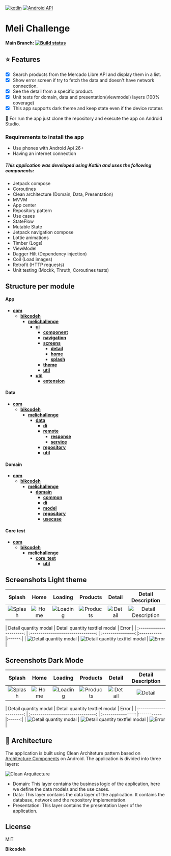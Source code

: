 [![kotlin](https://img.shields.io/github/languages/top/bikcodeh/ToDoApp.svg?style=for-the-badge&color=blueviolet)](https://kotlinlang.org/) [![Android API](https://img.shields.io/badge/api-26%2B-brightgreen.svg?style=for-the-badge)](https://android-arsenal.com/api?level=26)
# Meli Challenge 
#### Main Branch: [![Build status](https://build.appcenter.ms/v0.1/apps/544ffef5-a298-4f4a-8c94-9e41c3f845d0/branches/main/badge)](https://appcenter.ms)

## :star: Features

- [x] Search products from the Mercado Libre API and display them in a list.
- [x] Show error screen if try to fetch the data and doesn't have network connection.
- [x] See the detail from a specific product.
- [x] Unit tests for domain, data and presentation(viewmodel) layers (100% coverage)
- [x] This app supports dark theme and keep state even if the device rotates

:runner: For run the app just clone the repository and execute the app on Android Studio.

### Requirements to install the app
- Use phones with Android Api 26+
- Having an internet connection

##### This application was developed using Kotlin and uses the following components:
- Jetpack compose
- Coroutines
- Clean architecture (Domain, Data, Presentation)
- MVVM
- App center
- Repository pattern
- Use cases
- StateFlow
- Mutable State
- Jetpack navigation compose
- Lottie animations
- Timber (Logs)
- ViewModel
- Dagger Hilt (Dependency injection)
- Coil (Load images)
- Retrofit (HTTP requests)
- Unit testing (Mockk, Thruth, Coroutines tests)

## Structure per module
#### App
- [**com**](com)
    - [**bikcodeh**](com/bikcodeh)
        - [**melichallenge**](com/bikcodeh/melichallenge)
            - [**ui**](com/bikcodeh/melichallenge/ui)
                - [**component**](com/bikcodeh/melichallenge/ui/component)
                - [**navigation**](com/bikcodeh/melichallenge/ui/navigation)
                - [**screens**](com/bikcodeh/melichallenge/ui/screens)
                    - [**detail**](com/bikcodeh/melichallenge/ui/screens/detail)
                    - [**home**](com/bikcodeh/melichallenge/ui/screens/home)
                    - [**splash**](com/bikcodeh/melichallenge/ui/screens/splash)
                - [**theme**](com/bikcodeh/melichallenge/ui/theme)
                - [**util**](com/bikcodeh/melichallenge/ui/util)
            - [**util**](com/bikcodeh/melichallenge/util)
                - [**extension**](com/bikcodeh/melichallenge/util/extension)

#### Data
- [**com**](com)
    - [**bikcodeh**](com/bikcodeh)
        - [**melichallenge**](com/bikcodeh/melichallenge)
            - [**data**](com/bikcodeh/melichallenge/data)
                - [**di**](com/bikcodeh/melichallenge/data/di)
                - [**remote**](com/bikcodeh/melichallenge/data/remote)
                    - [**response**](com/bikcodeh/melichallenge/data/remote/response)
                    - [**service**](com/bikcodeh/melichallenge/data/remote/service)
                - [**repository**](com/bikcodeh/melichallenge/data/repository)
                - [**util**](com/bikcodeh/melichallenge/data/util)

####  Domain 
- [**com**](com)
    - [**bikcodeh**](com/bikcodeh)
        - [**melichallenge**](com/bikcodeh/melichallenge)
            - [**domain**](com/bikcodeh/melichallenge/domain)
                - [**common**](com/bikcodeh/melichallenge/domain/common)
                - [**di**](com/bikcodeh/melichallenge/domain/di)
                - [**model**](com/bikcodeh/melichallenge/domain/model)
                - [**repository**](com/bikcodeh/melichallenge/domain/repository)
                - [**usecase**](com/bikcodeh/melichallenge/domain/usecase)

#### Core test
- [**com**](com)
    - [**bikcodeh**](com/bikcodeh)
        - [**melichallenge**](com/bikcodeh/melichallenge)
            - [**core_test**](com/bikcodeh/melichallenge/core_test)
                - [**util**](com/bikcodeh/melichallenge/core_test/util)

## Screenshots Light theme
 | Splash |     Home    |  Loading  |   Products    |  Detail | Detail Description |
 | :----: | :---------: | :-------: | :-----------: | :-----: | :-----: |
 |![Splash](assets/splash.png?raw=true)|![Home](assets/home.png?raw=true)|![Loading](assets/loading.png?raw=true)|![Products](assets/searched.png?raw=true)|![Detail](assets/detail.png?raw=true) |  ![Detail Description ](assets/detail_description.png?raw=true)  |

|   Detail quantity modal  |    Detail quantity textfiel modal | Error  |
| :----------------------: | :--------------------------------: | :----------------:|:-----------|:------:| 
| ![Detail quantity modal](assets/modal_quantity.png?raw=true)  |  ![Detail quantity textfiel modal](assets/modal_quantity_textfield.png?raw=true)    | ![Error](assets/error.png?raw=true) |

## Screenshots Dark Mode

 | Splash |     Home    |  Loading  |   Products    |  Detail | Detail Description |
 | :----: | :---------: | :-------: | :-----------: | :-----: | :-----: |
 |![Splash](assets/splash_dark.png?raw=true)|![Home](assets/home_dark.png?raw=true)|![Loading](assets/loading_dark.png?raw=true)|![Products](assets/searched_dark.png?raw=true)|![Detail](assets/detail_dark.png?raw=true) |![Detail](assets/detail_description_dark.png?raw=true)|

|   Detail quantity modal  |    Detail quantity textfiel modal  | Error  |
| :----------------------: | :--------------------------------: | :----------------:|:-----------|:------:| 
| ![Detail quantity modal](assets/modal_quantity_dark.png?raw=true)  |  ![Detail quantity textfiel modal](assets/modal_quantity_textfield_dark.png?raw=true)   | ![Error](assets/error_dark.png?raw=true) |

## :dart: Architecture

The application is built using Clean Architeture pattern based on [Architecture Components](https://developer.android.com/jetpack/guide#recommended-app-arch) on Android. The application is divided into three layers:

![Clean Arquitecture](https://devexperto.com/wp-content/uploads/2018/10/clean-architecture-own-layers.png)

- Domain: This layer contains the business logic of the application, here we define the data models and the use cases.
- Data: This layer contains the data layer of the application. It contains the database, network and the repository implementation.
- Presentation: This layer contains the presentation layer of the application.

## License

MIT

**Bikcodeh**
